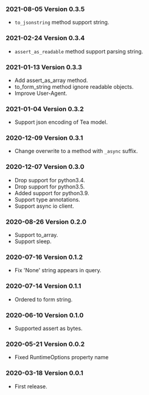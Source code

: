 ### 2021-08-05 Version 0.3.5
* `to_jsonstring` method support string.

### 2021-02-24 Version 0.3.4
* `assert_as_readable` method support parsing string.

### 2021-01-13 Version 0.3.3
* Add assert_as_array method.
* to_form_string method ignore readable objects.
* Improve User-Agent.

### 2021-01-04 Version 0.3.2
* Support json encoding of Tea model.

### 2020-12-09 Version 0.3.1
* Change overwrite to a method with `_async` suffix.

### 2020-12-07 Version 0.3.0
* Drop support for python3.4.
* Drop support for python3.5.
* Added support for python3.9.
* Support type annotations.
* Support async io client.

### 2020-08-26 Version 0.2.0
* Support to_array.
* Support sleep.

### 2020-07-16 Version 0.1.2

* Fix 'None' string appears in query.

### 2020-07-14 Version 0.1.1

* Ordered to form string.

### 2020-06-10 Version 0.1.0
* Supported assert as bytes.

### 2020-05-21 Version 0.0.2
* Fixed RuntimeOptions property name

### 2020-03-18 Version 0.0.1
* First release.